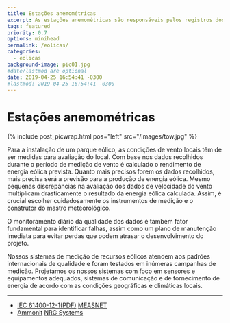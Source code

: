 ```yaml
---
title: Estações anemométricas
excerpt: As estações anemométricas são responsáveis pelos registros dos dados de ventos.
tags: featured
priority: 0.7
options: minihead
permalink: /eolicas/
categories:
  - eolicas
background-image: pic01.jpg
#date/lastmod are optional
date: 2019-04-25 16:54:41 -0300
#lastmod: 2019-04-25 16:54:41 -0300
---
```

# Estações anemométricas

{% include post_picwrap.html pos="left" src="/images/tow.jpg" %}

Para a instalação de um parque eólico, as condições de vento locais têm de ser medidas para avaliação do local. Com base nos dados recolhidos durante o período de medição de vento é calculado o rendimento de energia eólica prevista. Quanto mais precisos forem os dados recolhidos, mais precisa será a previsão para a produção de energia eólica. Mesmo pequenas discrepâncias na avaliação dos dados de velocidade do vento multiplicam drasticamente o resultado da energia eólica calculada. Assim, é crucial escolher cuidadosamente os instrumentos de medição e o construtor do mastro meteorológico.

O monitoramento diário da qualidade dos dados é também fator fundamental para identificar falhas, assim como um plano de manutenção imediata para evitar perdas que podem atrasar o desenvolvimento do projeto.

Nossos sistemas de medição de recursos eólicos atendem aos padrões internacionais de qualidade e foram testados em inúmeras campanhas de medição. Projetamos os nossos sistemas com foco em sensores e equipamentos adequados, sistemas de comunicação e de fornecimento de energia de acordo com as condições geográficas e climáticas locais.

***
 * [IEC 61400-12-1(PDF)](ftp://ftp.ee.polyu.edu.hk/wclo/Ext/OAP/IEC61400part12_1_WindMeasurement.pdf) [MEASNET](http://www.measnet.com/wp-content/uploads/2016/05/Measnet_SiteAssessment_V2.0.pdf)
 *  [Ammonit](https://www.ammonit.com/pt/) [NRG Systems](https://www.nrgsystems.com/)

